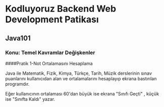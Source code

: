 # Kodluyoruz Backend Web Development Patikası

## Java101

### Konu: Temel Kavramlar Değişkenler
####Pratik 1-Not Ortalamasını Hesaplama

Java ile Matematik, Fizik, Kimya, Türkçe, Tarih, Müzik derslerinin sınav puanlarını kullanıcıdan alan ve ortalamalarını hesaplayıp ekrana bastırılan programdır.

Eğer kullanıcının ortalaması 60'dan büyük ise ekrana "Sınıfı Geçti" , küçük ise "Sınıfta Kaldı" yazar.